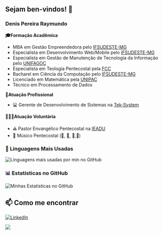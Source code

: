 ## Sejam ben-vindos! 👋

### Denis Pereira Raymundo

**🎓Formação Acadêmica**
- MBA em Gestão Empreendedora pelo [IFSUDESTE-MG](https://www.ifsudestemg.edu.br/)
- Especialista em Desenvolvimento Web/Mobile pelo [IFSUDESTE-MG](https://www.ifsudestemg.edu.br/)
- Especialista em Gestão de Manutenção de Tecnologia da Informação pelo [UNIFAGOC](https://unifagoc.edu.br/)
- Especialista em Teologia Pentecostal pela [FCC](https://faculdadecristadecuritiba.com.br/)
- Bacharel em Ciência da Computação pelo [IFSUDESTE-MG](https://www.ifsudestemg.edu.br/)
- Licenciado em Matemática pela [UNIPAC](https://site.ubafupac.com.br/)
- Técnico em Processamento de Dados

**💪Atuação Profissional**
- 💻 Gerente de Desenvolvimento de Sistemas na [Tek-System](https://www.teksystem.com.br)

**🙋🏻‍♂️Atuação Voluntária**
- ⛪ Pastor Envangélico Pentecostal na [IEADU](https://maps.app.goo.gl/dJh5B1hU7CufHL447)
- 🎵 Músico Pentecostal (🎹, 🎷, 🎸,🎤)

### 🚀 Linguagens Mais Usadas

![Linguagens mais usadas por min no GitHub](https://github-readme-stats.vercel.app/api/top-langs/?username=Denis-Tek&layout=compact)

### 📊 Estatísticas no GitHub

![Minhas Estatísticas no GitHub](https://github-readme-stats.vercel.app/api?username=Denis-Tek&show_icons=true&theme=dracula)

## 📫 Como me encontrar

[![LinkedIn](https://img.shields.io/badge/LinkedIn-000?style=for-the-badge&logo=linkedin&logoColor=0E76A8)](https://www.linkedin.com/in/denis-pereira-raymundo/)

![](https://komarev.com/ghpvc/?username=Denis-Tek&label=Profile%20views&color=0e75b6&style=flat&abbreviated=true)

<!--
- 🔭 I’m currently working on ...
- 🌱 I’m currently learning ...
- 👯 I’m looking to collaborate on ...
- 🤔 I’m looking for help with ...
- 💬 Ask me about ...
- 📫 How to reach me: ...
- 😄 Pronouns: ...
- ⚡ Fun fact: ...
-->
